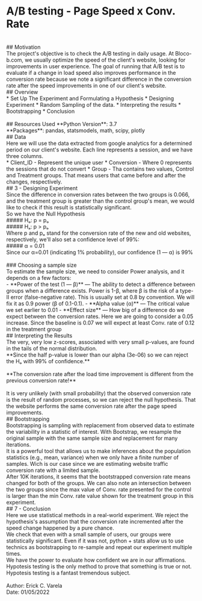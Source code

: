 # A/B testing - Page Speed x Conv. Rate
<br/>
## Motivation
<br/>
The project's objective is to check the A/B testing in daily usage. At Bloco-b.com, we usually optimize the speed of the client's website, looking for improvements in user experience. The goal of running that A/B test is to evaluate if a change in load speed also improves performance in the conversion rate because we note a significant difference in the conversion rate after the speed improvements in one of our client's website.
<br/>
## Overview
<br/>
* Set Up The Experiment and Formulating a Hypothesis
* Designing Experiment
* Random Sampling of the data.  
* Interpreting the results
* Bootstrapping 
* Conclusion
<br/>
<br/>
## Resources Used
 **Python Version**: 3.7<br/>
 **Packages**: pandas, statsmodels, math, scipy, plotly
<br/>
## Data  
  <br/>
Here we will use the data extracted from google analytics for a determined period on our client's website. Each line represents a session, and we have three columns. 
<br/>
* Client_ID - Represent the unique user
* Conversion -  Where 0 represents the sessions that do not convert
* Group - Tha contains two values, Control and Treatment groups. That means users that came before and after the changes, respectively.  
 
 
<br/>
## 3 - Designing Experiment
<br/>
Since the difference in conversion rates between the two groups is 0.066, and the treatment group is greater than the control group's mean, we would like to check if this result is statistically significant.
<br/>
So we have the Null Hypothesis
<br/>
##### Hₒ: p = pₒ
<br/>
##### Hₐ: p > pₒ
 <br/>
Where p and pₒ stand for the conversion rate of the new and old websites, respectively, we'll also set a confidence level of 99%:
<br/>
##### α = 0.01
<br/>
Since our α=0.01 (indicating 1% probability), our confidence (1 — α) is 99%
 <br/>
<br/>
### Choosing a sample size
<br/>
To estimate the sample size, we need to consider Power analysis, and it depends on a few factors:
 <br/>
- **Power of the test (1 — β)** — The ability to detect a difference between groups when a difference exists. Power is 1-β, where β is the risk of a type-II error (false-negative rate). This is usually set at 0.8 by convention. We will fix it as 0.9 power (β of 0.1-0.1).
- **Alpha value (α)** — The critical value we set earlier to 0.01
- **Effect size** — How big of a difference do we expect between the conversion rates. Here we are going to consider a 0.05 increase. Since the baseline is 0.07 we will expect at least Conv. rate of 0.12 in the treatment group 
<br/>
##  Interpreting the Results
<br/>
The very, very low z-scores, associated with very small p-values, are found in the tails of the normal distribution.
<br/>
**Since the half p-value is lower than our alpha (3e-06) so we can reject the Hₒ with 99% of confidence.**
<br/>
<br/>
**The conversion rate after the load time improvement is different from the previous conversion rate!**
<br/>
<br/>
It is very unlikely (with small probability) that the observed conversion rate is the result of random processes, so we can reject the null hypothesis. That the website performs the same conversion rate after the page speed improvements. 
<br/>
## Bootstrapping
<br/>
Bootstrapping is sampling with replacement from observed data to estimate the variability in a statistic of interest. With Bootstrap, we resample the original sample with the same sample size and replacement for many iterations.
<br/>
It is a powerful tool that allows us to make inferences about the population statistics (e.g., mean, variance) when we only have a finite number of samples. Wich is our case since we are estimating website traffic conversion rate with a limited sample.
<br/>
After 10K iterations, it seems that the bootstrapped conversion rate means changed for both of the groups. We can also note an intersection between the two groups since the max value of Conv. rate presented for the control is larger than the min Conv. rate value shown for the treatment group in this experiment. 
<br/>
## 7 - Conclusion
<br/>
Here we use statistical methods in a real-world experiment. 
We reject the hypothesis's assumption that the conversion rate incremented after the speed change happened by a pure chance. 
<br/>
We check that even with a small sample of users, our groups were statistically significant. Even if it was not, python + stats allow us to use technics as bootstrapping to re-sample and repeat our experiment multiple times.
<br/>
We have the power to evaluate how confident we are in our affirmations. Hypotesis testing is the only method to prove that something is true or not. Hypotesis testing is a fantast tremendous subject. 
<br/>
<br/>
Author: Erick C. Varela <br/>
Date: 01/05/2022
